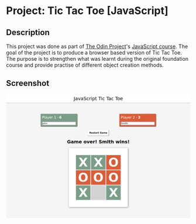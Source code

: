 # Project: Tic Tac Toe [JavaScript]

## Description

This project was done as part of [The Odin Project](https://www.theodinproject.com/)'s [JavaScript course](https://www.theodinproject.com/paths/full-stack-ruby-on-rails/courses/javascript). The goal of the project is to produce a browser based version of Tic Tac Toe. The purpose is to strengthen what was learnt during the original foundation course and provide practise of different object creation methods.

## Screenshot

![Screenshot #1](images/screenshot.png?raw=true "Screenshot #1")
